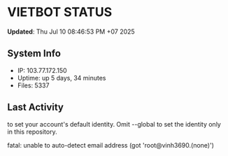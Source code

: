 # VIETBOT STATUS
**Updated**: Thu Jul 10 08:46:53 PM +07 2025

## System Info
- IP: 103.77.172.150
- Uptime: up 5 days, 34 minutes
- Files: 5337

## Last Activity

to set your account's default identity.
Omit --global to set the identity only in this repository.

fatal: unable to auto-detect email address (got 'root@vinh3690.(none)')
